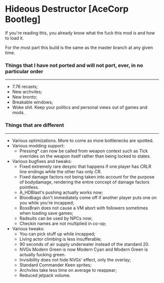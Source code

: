 # Hideous Destructor [AceCorp Bootleg]
If you're reading this, you already know what the fuck this mod is and how to load it.

For the most part this build is the same as the master branch at any given time.

### Things that I have not ported and will not port, ever, in no particular order
---
- 7.76 recasts;
- New archviles;
- New bronto;
- Breakable windows;
- Woke shit. Keep your politics and personal views out of games and mods.

### Things that are different
---
- Various optimizations. More to come as more bottlenecks are spotted.
- Various modding support:
	- Pressing* can now be called from weapon context such as Tick overrides on the weapon itself rather than being locked to states.
- Various bugfixes and tweaks:
	- Fixed extremely rare desync that happens if one player has CRLR line endings while the other has only CR.
	- Fixed damage factors not being taken into account for the purpose of bodydamage, rendering the entire concept of damage factors pointless.
	- A_HDBlast's pushing actually works now;
	- Bloodbags don't immediately come off if another player puts one on you while you're incapped;
	- BossBrain does not cause a VM abort with followers sometimes when loading save games;
	- Radsuits can be used by NPCs now;
	- Checkin names are not multiplied in co-op;
- Various tweaks:
	- You can pick stuff up while incapped;
	- Living actor climbing is less insufferable;
	- 90 seconds of air supply underwater instead of the standard 20.
	- NVGs Modern Green is now Modern Cyan and Modern Green is actually fucking green.
	- Invisibility does not hide NVGs' effect, only the overlay;
	- Standard Commander Keen sprites;
	- Archviles take less time on average to reappear;
	- Reduced jetpack volume.